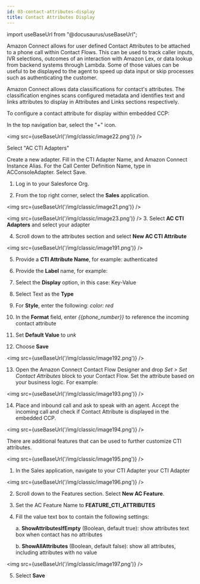 ```yaml
---
id: 03-contact-attributes-display
title: Contact Attributes Display
---
```


import useBaseUrl from "@docusaurus/useBaseUrl";

Amazon Connect allows for user defined Contact Attributes to be attached
to a phone call within Contact Flows. This can be used to track caller
inputs, IVR selections, outcomes of an interaction with Amazon Lex, or
data lookup from backend systems through Lambda. Some of those values
can be useful to be displayed to the agent to speed up data input or
skip processes such as authenticating the customer.

Amazon Connect allows data classifications for contact\'s attributes.
The classification engines scans configured metadata and identifies text
and links attributes to display in Attributes and Links sections
respectively.

To configure a contact attribute for display within embedded CCP:

In the top navigation bar, select the "+" icon.

<img src={useBaseUrl('/img/classic/image22.png')} />

Select "AC CTI Adapters"

Create a new adapter. Fill in the CTI Adapter Name, and Amazon Connect
Instance Alias. For the Call Center Definition Name, type in
ACConsoleAdapter. Select Save.

1.  Log in to your Salesforce Org.

2.  From the top right corner, select the **Sales** application.

<img src={useBaseUrl('/img/classic/image21.png')} />

<img src={useBaseUrl('/img/classic/image23.png')} />
3. Select **AC CTI Adapters** and select your adapter

4.  Scroll down to the attributes section and select **New AC CTI
    Attribute**

<img src={useBaseUrl('/img/classic/image191.png')} />

5.  Provide a **CTI Attribute Name**, for example: authenticated

6.  Provide the **Label** name, for example:

7.  Select the **Display** option, in this case: Key-Value

8.  Select Text as the **Type**

9.  For **Style**, enter the following: *color: red*

10. In the **Format** field, enter *{{phone_number}}* to reference the
    incoming contact attribute

11. Set **Default Value** to *unk*

12. Choose **Save**

<img src={useBaseUrl('/img/classic/image192.png')} />

13. Open the Amazon Connect Contact Flow Designer and drop *Set \> Set
    Contact Attributes* block to your Contact Flow. Set the attribute
    based on your business logic. For example:

<img src={useBaseUrl('/img/classic/image193.png')} />

14. Place and inbound call and ask to speak with an agent. Accept the
    incoming call and check if Contact Attribute is displayed in the
    embedded CCP.

<img src={useBaseUrl('/img/classic/image194.png')} />

There are additional features that can be used to further customize CTI
attributes.

<img src={useBaseUrl('/img/classic/image195.png')} />

1.   In the Sales application, navigate to your CTI Adapter your CTI Adapter

<img src={useBaseUrl('/img/classic/image196.png')} />

2.  Scroll down to the Features section. Select **New AC Feature**.

3.  Set the AC Feature Name to **FEATURE_CTI_ATTRIBUTES**

4.  Fill the value text box to contain the following settings:

    a.  **ShowAttributesIfEmpty** (Boolean, default true): show
        attributes text box when contact has no attributes

    b. **ShowAllAttributes** (Boolean, default false): show all attributes, including attributes with no value

<img src={useBaseUrl('/img/classic/image197.png')} />

5.  Select **Save**